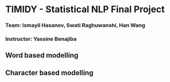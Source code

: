 # TIMIDY - Statistical NLP Final Project
### Team: Ismayil Hasanov, Swati Raghuwanshi, Han Wang
### Instructor: Yassine Benajiba

## Word based modelling
## Character based modelling


